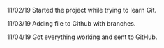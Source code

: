 11/02/19
Started the project while trying to learn Git.

11/03/19
Adding file to Github with branches.

11/04/19
Got everything working and sent to GitHub.